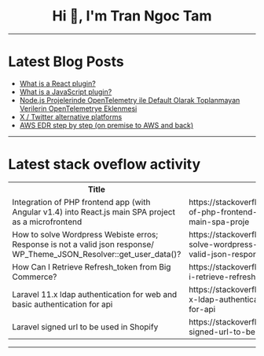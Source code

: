 <h1 align="center">Hi 👋, I'm Tran Ngoc Tam</h1>

---

# Latest Blog Posts 
<!-- BLOG-POST-LIST:START -->
- [What is a React plugin?](https://dev.to/buildwebcrumbs/what-is-a-react-plugin-47f0)
- [What is a JavaScript plugin?](https://dev.to/buildwebcrumbs/what-is-a-javascript-plugin-8h2)
- [Node.js Projelerinde OpenTelemetry ile Default Olarak Toplanmayan Verilerin OpenTelemetrye Eklenmesi](https://dev.to/talhanamaldi/nodejs-projelerinde-opentelemetry-ile-default-olarak-toplanmayan-verilerin-opentelemetrye-eklenmesi-dj7)
- [X / Twitter alternative platforms](https://dev.to/axorax/x-twitter-alternative-platforms-oj7)
- [AWS EDR step by step &lpar;on premise to AWS and back&rpar;](https://dev.to/swadeey123/aws-edr-step-by-step-on-premise-to-aws-and-back-2mco)
<!-- BLOG-POST-LIST:END -->

---

# Latest stack oveflow activity
<table>
  <tr><th>Title</th><th>Link</th></tr>
  <!-- STACKOVERFLOW:START --><tr><td>Integration of PHP frontend app &lpar;with Angular v1.4&rpar; into React.js main SPA project as a microfrontend</td><td>https://stackoverflow.com/questions/78806428/integration-of-php-frontend-app-with-angular-v1-4-into-react-js-main-spa-proje</td></tr><tr><td>How to solve Wordpress Webiste erros; Response is not a valid json response/ WP_Theme_JSON_Resolver::get_user_data&lpar;&rpar;?</td><td>https://stackoverflow.com/questions/78806358/how-to-solve-wordpress-webiste-erros-response-is-not-a-valid-json-response-wp</td></tr><tr><td>How Can I Retrieve Refresh_token from Big Commerce?</td><td>https://stackoverflow.com/questions/78806324/how-can-i-retrieve-refresh-token-from-big-commerce</td></tr><tr><td>Laravel 11.x ldap authentication for web and basic authentication for api</td><td>https://stackoverflow.com/questions/78806206/laravel-11-x-ldap-authentication-for-web-and-basic-authentication-for-api</td></tr><tr><td>Laravel signed url to be used in Shopify</td><td>https://stackoverflow.com/questions/78806161/laravel-signed-url-to-be-used-in-shopify</td></tr><!-- STACKOVERFLOW:END -->
</table>

---


